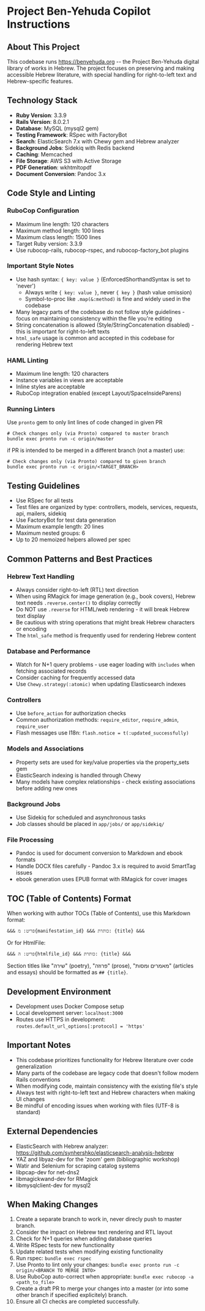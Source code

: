 # Project Ben-Yehuda Copilot Instructions

## About This Project

This codebase runs https://benyehuda.org -- the Project Ben-Yehuda digital library of works in Hebrew. The project focuses on preserving and making accessible Hebrew literature, with special handling for right-to-left text and Hebrew-specific features.

## Technology Stack

- **Ruby Version**: 3.3.9
- **Rails Version**: 8.0.2.1
- **Database**: MySQL (mysql2 gem)
- **Testing Framework**: RSpec with FactoryBot
- **Search**: ElasticSearch 7.x with Chewy gem and Hebrew analyzer
- **Background Jobs**: Sidekiq with Redis backend
- **Caching**: Memcached
- **File Storage**: AWS S3 with Active Storage
- **PDF Generation**: wkhtmltopdf
- **Document Conversion**: Pandoc 3.x

## Code Style and Linting

### RuboCop Configuration
- Maximum line length: 120 characters
- Maximum method length: 100 lines
- Maximum class length: 1500 lines
- Target Ruby version: 3.3.9
- Use rubocop-rails, rubocop-rspec, and rubocop-factory_bot plugins

### Important Style Notes
- Use hash syntax: `{ key: value }` (EnforcedShorthandSyntax is set to 'never')
  - Always write `{ key: value }`, never `{ key }` (hash value omission)
  - Symbol-to-proc like `.map(&:method)` is fine and widely used in the codebase
- Many legacy parts of the codebase do not follow style guidelines - focus on maintaining consistency within the file you're editing
- String concatenation is allowed (Style/StringConcatenation disabled) - this is important for right-to-left texts
- `html_safe` usage is common and accepted in this codebase for rendering Hebrew text

### HAML Linting
- Maximum line length: 120 characters
- Instance variables in views are acceptable
- Inline styles are acceptable
- RuboCop integration enabled (except Layout/SpaceInsideParens)

### Running Linters

Use `pronto` gem to only lint lines of code changed in given PR

```shell
# Check changes only (via Pronto) compared to master branch
bundle exec pronto run -c origin/master
```

if PR is intended to be merged in a different branch (not a master) use:
```shell
# Check changes only (via Pronto) compared to given branch
bundle exec pronto run -c origin/<TARGET_BRANCH>
```

## Testing Guidelines

- Use RSpec for all tests
- Test files are organized by type: controllers, models, services, requests, api, mailers, sidekiq
- Use FactoryBot for test data generation
- Maximum example length: 20 lines
- Maximum nested groups: 6
- Up to 20 memoized helpers allowed per spec

## Common Patterns and Best Practices


### Hebrew Text Handling
- Always consider right-to-left (RTL) text direction
- When using RMagick for image generation (e.g., book covers), Hebrew text needs `.reverse.center()` to display correctly
- Do NOT use `.reverse` for HTML/web rendering - it will break Hebrew text display
- Be cautious with string operations that might break Hebrew characters or encoding
- The `html_safe` method is frequently used for rendering Hebrew content

### Database and Performance
- Watch for N+1 query problems - use eager loading with `includes` when fetching associated records
- Consider caching for frequently accessed data
- Use `Chewy.strategy(:atomic)` when updating Elasticsearch indexes

### Controllers
- Use `before_action` for authorization checks
- Common authorization methods: `require_editor`, `require_admin`, `require_user`
- Flash messages use I18n: `flash.notice = t(:updated_successfully)`

### Models and Associations
- Property sets are used for key/value properties via the property_sets gem
- ElasticSearch indexing is handled through Chewy
- Many models have complex relationships - check existing associations before adding new ones

### Background Jobs
- Use Sidekiq for scheduled and asynchronous tasks
- Job classes should be placed in `app/jobs/` or `app/sidekiq/`

### File Processing
- Pandoc is used for document conversion to Markdown and ebook formats
- Handle DOCX files carefully - Pandoc 3.x is required to avoid SmartTag issues
- ebook generation uses EPUB format with RMagick for cover images

## TOC (Table of Contents) Format

When working with author TOCs (Table of Contents), use this Markdown format:
```
&&& פריט: מ{manifestation_id} &&& כותרת: {title} &&&
```

Or for HtmlFile:
```
&&& פריט: ה{htmlfile_id} &&& כותרת: {title} &&&
```

Section titles like "שירה" (poetry), "פרוזה" (prose), "מאמרים ומסות" (articles and essays) should be formatted as `## {title}`.

## Development Environment

- Development uses Docker Compose setup
- Local development server: `localhost:3000`
- Routes use HTTPS in development: `routes.default_url_options[:protocol] = 'https'`

## Important Notes

- This codebase prioritizes functionality for Hebrew literature over code generalization
- Many parts of the codebase are legacy code that doesn't follow modern Rails conventions
- When modifying code, maintain consistency with the existing file's style
- Always test with right-to-left text and Hebrew characters when making UI changes
- Be mindful of encoding issues when working with files (UTF-8 is standard)

## External Dependencies

- ElasticSearch with Hebrew analyzer: https://github.com/synhershko/elasticsearch-analysis-hebrew
- YAZ and libyaz-dev for the 'zoom' gem (bibliographic workshop)
- Watir and Selenium for scraping catalog systems
- libpcap-dev for net-dns2
- libmagickwand-dev for RMagick
- libmysqlclient-dev for mysql2

## When Making Changes

1. Create a separate branch to work in, never direcly push to master branch.
1. Consider the impact on Hebrew text rendering and RTL layout
1. Check for N+1 queries when adding database queries
1. Write RSpec tests for new functionality
1. Update related tests when modifying existing functionality
1. Run rspec:  `bundle exec rspec`
1. Use Pronto to lint only your changes: `bundle exec pronto run -c origin/<BRANCH TO MERGE INTO>`
1. Use RuboCop auto-correct when appropriate: `bundle exec rubocop -a <path_to_file>`
1. Create a draft PR to merge your changes into a master (or into some other branch if specified explicitely) branch.
1. Ensure all CI checks are completed successfully.
